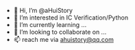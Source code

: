 - 👋 Hi, I’m @aHuiStory
- 👀 I’m interested in IC Verification/Python
- 🌱 I’m currently learning ...
- 💞️ I’m looking to collaborate on ...
- 📫 reach me via ahuistory@qq.com

<!---
aHuiStory/aHuiStory is a ✨ special ✨ repository because its `README.md` (this file) appears on your GitHub profile.
You can click the Preview link to take a look at your changes.
--->
